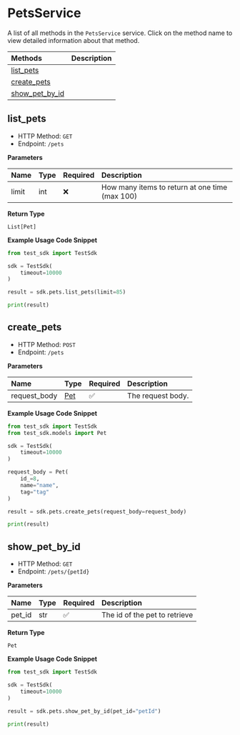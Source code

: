# PetsService

A list of all methods in the `PetsService` service. Click on the method name to view detailed information about that method.

| Methods                           | Description |
| :-------------------------------- | :---------- |
| [list_pets](#list_pets)           |             |
| [create_pets](#create_pets)       |             |
| [show_pet_by_id](#show_pet_by_id) |             |

## list_pets

- HTTP Method: `GET`
- Endpoint: `/pets`

**Parameters**

| Name  | Type | Required | Description                                    |
| :---- | :--- | :------- | :--------------------------------------------- |
| limit | int  | ❌       | How many items to return at one time (max 100) |

**Return Type**

`List[Pet]`

**Example Usage Code Snippet**

```python
from test_sdk import TestSdk

sdk = TestSdk(
    timeout=10000
)

result = sdk.pets.list_pets(limit=85)

print(result)
```

## create_pets

- HTTP Method: `POST`
- Endpoint: `/pets`

**Parameters**

| Name         | Type                    | Required | Description       |
| :----------- | :---------------------- | :------- | :---------------- |
| request_body | [Pet](../models/Pet.md) | ✅       | The request body. |

**Example Usage Code Snippet**

```python
from test_sdk import TestSdk
from test_sdk.models import Pet

sdk = TestSdk(
    timeout=10000
)

request_body = Pet(
    id_=8,
    name="name",
    tag="tag"
)

result = sdk.pets.create_pets(request_body=request_body)

print(result)
```

## show_pet_by_id

- HTTP Method: `GET`
- Endpoint: `/pets/{petId}`

**Parameters**

| Name   | Type | Required | Description                   |
| :----- | :--- | :------- | :---------------------------- |
| pet_id | str  | ✅       | The id of the pet to retrieve |

**Return Type**

`Pet`

**Example Usage Code Snippet**

```python
from test_sdk import TestSdk

sdk = TestSdk(
    timeout=10000
)

result = sdk.pets.show_pet_by_id(pet_id="petId")

print(result)
```

<!-- This file was generated by liblab | https://liblab.com/ -->
